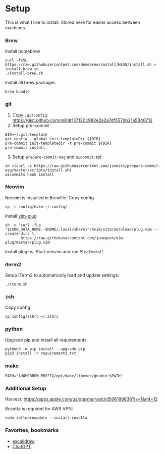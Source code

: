 # Setup

This is what I like to install. Stored here for easier access between machines.

### Brew

Install homebrew

```console
curl -fsSL https://raw.githubusercontent.com/Homebrew/install/HEAD/install.sh > install-brew.sh
./install-brew.sh
```

Install all brew packages

```
brew bundle
```

### git

1. Copy `.gitconfig`: https://gist.github.com/milldr/37120c982e2a2a7df557bb21a5840712
1. Setup pre-commit

```console
DIR=~/.git-template
git config --global init.templateDir ${DIR}
pre-commit init-templatedir -t pre-commit ${DIR}
pre-commit install
```

3. Setup `prepare-commit-msg` and `aicommit`: [ref](https://github.com/janniks/prepare-commit-msg/blob/master/README.md)

```console
sh <(curl -s https://raw.githubusercontent.com/janniks/prepare-commit-msg/master/scripts/install.sh)
aicommits hook install
```

### Neovim

Neovim is installed in Brewfile. Copy config

```console
cp -r config/nvim ~/.config/
```

Install [vim-plug](https://github.com/junegunn/vim-plug#neovim)

```console
sh -c 'curl -fLo "${XDG_DATA_HOME:-$HOME/.local/share}"/nvim/site/autoload/plug.vim --create-dirs \
       https://raw.githubusercontent.com/junegunn/vim-plug/master/plug.vim'
```

Install plugins. Start neovim and run `PlugInstall`


### iterm2

Setup iTerm2 to automatically load and update settings:

```console
./iterm.sh
```

### zsh

Copy config

```console
cp config/zshrc ~/.zshrc
```

### python

Upgrade pip and install all requirements

```console
python3 -m pip install --upgrade pip
pip3 install -r requirements.txt
```

### make

```console
PATH="$HOMEBREW_PREFIX/opt/make/libexec/gnubin:$PATH"
```

### Additional Setup

Harvest: https://apps.apple.com/us/app/harvest/id506189836?ls=1&mt=12

Rosetta is required for AWS VPN:

```console
sudo softwareupdate --install-rosetta
```

### Favorites, bookmarks

- [excalidraw](https://app.excalidraw.com/)
- [ChatGPT](https://chat.openai.com/)

